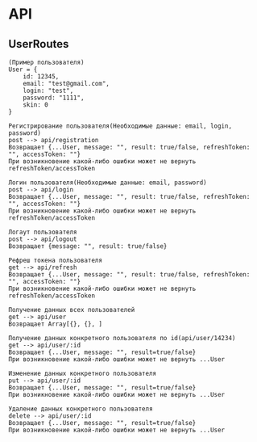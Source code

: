 # API
## UserRoutes
    (Пример пользователя)
    User = {
        id: 12345,
        email: "test@gmail.com",
        login: "test",
        password: "1111",
        skin: 0
    }
    
    Регистрирование пользователя(Необходимые данные: email, login, password)
    post --> api/registration
    Возвращает {...User, message: "", result: true/false, refreshToken: "", accessToken: ""}
    При возникновение какой-либо ошибки может не вернуть refreshToken/accessToken
    
    Логин пользователя(Необходимые данные: email, password)
    post --> api/login
    Возвращает {...User, message: "", result: true/false, refreshToken: "", accessToken: ""}
    При возникновение какой-либо ошибки может не вернуть refreshToken/accessToken

    Логаут пользователя
    post --> api/logout
    Возвращает {message: "", result: true/false}

    Рефреш токена пользователя
    get --> api/refresh
    Возвращает {...User, message: "", result: true/false, refreshToken: "", accessToken: ""}
    При возникновение какой-либо ошибки может не вернуть refreshToken/accessToken 

    Получение данных всех пользователей
    get --> api/user
    Возвращает Array[{}, {}, ]
    
    Получение данных конкретного пользователя по id(api/user/14234)
    get --> api/user/:id
    Возвращает {...User, message: "", result=true/false}
    При возникновение какой-либо ошибки может не вернуть ...User
    
    Изменение данных конкретного пользователя
    put --> api/user/:id
    Возвращает {...User, message: "", result=true/false}
    При возникновение какой-либо ошибки может не вернуть ...User

    Удаление данных конкретного пользователя
    delete --> api/user/:id
    Возвращает {...User, message: "", result=true/false}
    При возникновение какой-либо ошибки может не вернуть ...User

